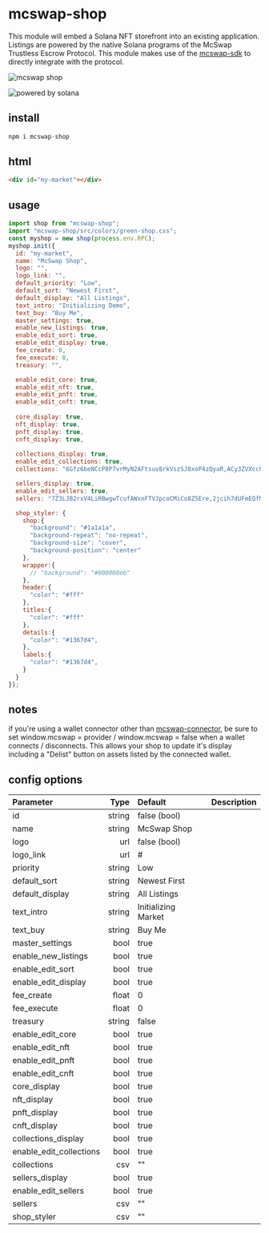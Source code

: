 # mcswap-shop
This module will embed a Solana NFT storefront into an existing application. Listings are powered by the native Solana programs of the McSwap Trustless Escrow Protocol. This module makes use of the [mcswap-sdk](https://github.com/SolDapper/mcswap-sdk) to directly integrate with the protocol.

![mcswap shop](https://repository-images.githubusercontent.com/944741416/d30f1c19-99a5-479f-ab66-ba9ab5d4c6e5)

![powered by solana](http://mcswap.xyz/gh/stacked-color.svg)

## install
```javascript
npm i mcswap-shop
```

## html
```html
<div id="my-market"></div>
```

## usage
```javascript
import shop from "mcswap-shop";
import "mcswap-shop/src/colors/green-shop.css";
const myshop = new shop(process.env.RPC);
myshop.init({
  id: "my-market",
  name: "McSwap Shop",
  logo: "",
  logo_link: "",
  default_priority: "Low",
  default_sort: "Newest First",
  default_display: "All Listings",
  text_intro: "Initializing Demo",
  text_buy: "Buy Me",
  master_settings: true,
  enable_new_listings: true,
  enable_edit_sort: true,
  enable_edit_display: true,
  fee_create: 0,
  fee_execute: 0,
  treasury: "",

  enable_edit_core: true,
  enable_edit_nft: true,
  enable_edit_pnft: true,
  enable_edit_cnft: true,
  
  core_display: true,
  nft_display: true,
  pnft_display: true,
  cnft_display: true,
  
  collections_display: true,
  enable_edit_collections: true,
  collections: "6Gfz6beNCcP8P7vrMyN2AFtsuv8rkVszSJ8xoP4zQyaR,ACy3ZVXcch8mZXUtRVqsJfa2DhFHxnUJpBb4oeN9tZsX,BL8ocmGmaEiM73JYjAAhgAmHPbtuY3CThYem9g4N5PqQ,BTJPWLW7DLQWpm2TNNEByAM5a1E1AGJp4h43czo9YBLc,Cq2BNRoE5RqyqSmACDQLx4ivp3MgmePwd2mdroZ5hmom,H3mnaqNFFNwqRfEiWFsRTgprCvG4tYFfmNezGEVnaMuQ",

  sellers_display: true,
  enable_edit_sellers: true,
  sellers: "7Z3LJB2rxV4LiRBwgwTcufAWxnFTVJpcoCMiCo8Z5Ere,2jcih7dUFmEQfMUXQQnL2Fkq9zMqj4jwpHqvRVe3gGLL",

  shop_styler: {
    shop:{
      "background": "#1a1a1a",
      "background-repeat": "no-repeat",
      "background-size": "cover",
      "background-position": "center"
    },
    wrapper:{
      // "background": "#000000eb"
    },
    header:{
      "color": "#fff"
    },
    titles:{
      "color": "#fff"
    },
    details:{
      "color": "#1367d4",
    },
    labels:{
      "color": "#1367d4",
    }
  }
});
```

## notes
if you're using a wallet connector other than [mcswap-connector](https://github.com/SolDapper/mcswap-connector), be sure to set window.mcswap = provider / window.mcswap = false when a wallet connects / disconnects. This allows your shop to update it's display including a "Delist" button on assets listed by the connected wallet.

## config options

| **Parameter**         |    **Type**     |      **Default**      | **Description**                           |
| :-----------------------|----------------:|:----------------------|:------------------------------------------|
| id                      | string          |  false (bool)         |                                           |
| name                    | string          |  McSwap Shop          |                                           |
| logo                    | url             |  false (bool)         |                                           |
| logo_link               | url             |  #                    |                                           |
| priority                | string          |  Low                  |                                           |
| default_sort            | string          |  Newest First         |                                           |
| default_display         | string          |  All Listings         |                                           |
| text_intro              | string          |  Initializing Market  |                                           |
| text_buy                | string          |  Buy Me               |                                           |
| master_settings         | bool            |  true                 |                                           |
| enable_new_listings     | bool            |  true                 |                                           |
| enable_edit_sort        | bool            |  true                 |                                           |
| enable_edit_display     | bool            |  true                 |                                           |
| fee_create              | float           |  0                    |                                           |
| fee_execute             | float           |  0                    |                                           |
| treasury                | string          |  false                |                                           |
| enable_edit_core        | bool            |  true                 |                                           |
| enable_edit_nft         | bool            |  true                 |                                           |
| enable_edit_pnft        | bool            |  true                 |                                           |
| enable_edit_cnft        | bool            |  true                 |                                           |
| core_display            | bool            |  true                 |                                           |
| nft_display             | bool            |  true                 |                                           |
| pnft_display            | bool            |  true                 |                                           |
| cnft_display            | bool            |  true                 |                                           |
| collections_display     | bool            |  true                 |                                           |
| enable_edit_collections | bool            |  true                 |                                           |
| collections             | csv             |  ""                   |                                           |
| sellers_display         | bool            |  true                 |                                           |
| enable_edit_sellers     | bool            |  true                 |                                           |
| sellers                 | csv             |  ""                   |                                           |
| shop_styler             | csv             |  ""                   |                                           |